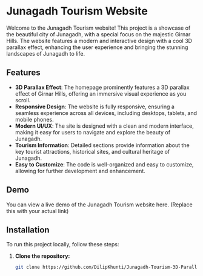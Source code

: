 # Junagadh Tourism Website

Welcome to the Junagadh Tourism website! This project is a showcase of the beautiful city of Junagadh, with a special focus on the majestic Girnar Hills. The website features a modern and interactive design with a cool 3D parallax effect, enhancing the user experience and bringing the stunning landscapes of Junagadh to life.

## Features

- **3D Parallax Effect**: The homepage prominently features a 3D parallax effect of Girnar Hills, offering an immersive visual experience as you scroll.
- **Responsive Design**: The website is fully responsive, ensuring a seamless experience across all devices, including desktops, tablets, and mobile phones.
- **Modern UI/UX**: The site is designed with a clean and modern interface, making it easy for users to navigate and explore the beauty of Junagadh.
- **Tourism Information**: Detailed sections provide information about the key tourist attractions, historical sites, and cultural heritage of Junagadh.
- **Easy to Customize**: The code is well-organized and easy to customize, allowing for further development and enhancement.

## Demo

You can view a live demo of the Junagadh Tourism website here. (Replace this with your actual link)

## Installation

To run this project locally, follow these steps:

1. **Clone the repository:**

   ```bash
   git clone https://github.com/DilipKhunti/Junagadh-Tourism-3D-Parallax-Website-Javascript
